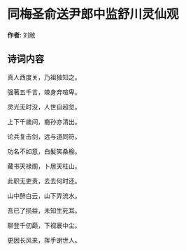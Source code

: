 # 同梅圣俞送尹郎中监舒川灵仙观

**作者**: 刘敞

## 诗词内容

真人西度关，乃祖独知之。

强著五千言，竦身弃喧卑。

灵光无时没，人世自超忽。

上下千歳间，裔孙亦清出。

论兵复击剑，远与道同符。

功名不如意，白髪笑桑榆。

藏书天禄阁，卜居天柱山。

此职无吏责，去去何时还。

山中醉白云，山下弄流水。

吾已了损益，未知生死耳。

聊登千仞巅，下视寰中尘。

更因长风来，挥手谢世人。

